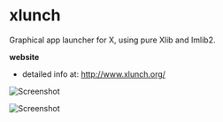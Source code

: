 # xlunch
Graphical app launcher for X, using pure Xlib and Imlib2.

**website**
- detailed info at: http://www.xlunch.org/

     

![Screenshot](/../Screenshot/screenshot.png?raw=true "Screenshot")

![Screenshot](/../Screenshot/screenshot2.png?raw=true "Screenshot")
